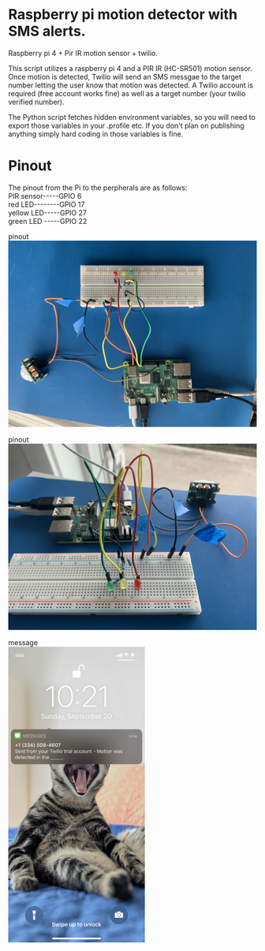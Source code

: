 # Raspberry pi motion detector with SMS alerts.
Raspberry pi 4 + Pir IR motion sensor + twilio.  

This script utilizes a raspberry pi 4 and a PIR IR (HC-SR501) motion sensor.
Once motion is detected, Twilio will send an SMS messgae to the target number letting the user
know that motion was detected.  A Twilio account is required (free account works fine) as well as 
a target number (your twilio verified number).

The Python script fetches hidden environment variables, so you will need to export those variables in your .profile etc.
If you don't plan on publishing anything simply hard coding in those variables is fine.


# Pinout<br/>
The pinout from the Pi to the perpherals are as follows:<br/>
PIR sensor-----GPIO 6<br/>
red LED--------GPIO 17<br/>
yellow LED-----GPIO 27<br/>
green LED -----GPIO 22<br/>

pinout<br/>
   ![desc](https://github.com/crisischris/rpi_motion/blob/master/IMGs/pinout1.png)<br/>

pinout<br/>
   ![desc](https://github.com/crisischris/rpi_motion/blob/master/IMGs/pinout2.png)<br/>

message<br/>
<img src="https://github.com/crisischris/rpi_motion/blob/master/IMGs/message.jpeg" width="277" height="600">



